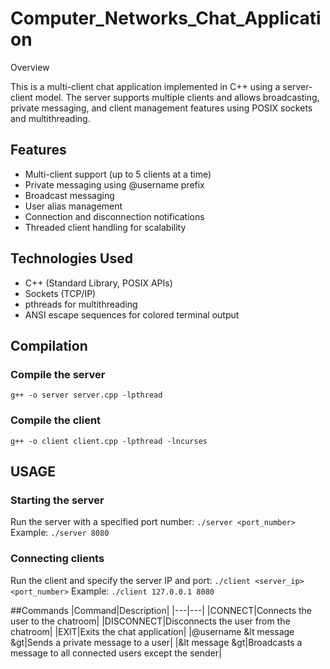 # Computer_Networks_Chat_Application

Overview

This is a multi-client chat application implemented in C++ using a server-client model. The server supports multiple clients and allows broadcasting, private messaging, and client management features using POSIX sockets and multithreading.

## Features

* Multi-client support (up to 5 clients at a time)
* Private messaging using @username prefix
* Broadcast messaging
* User alias management
* Connection and disconnection notifications
* Threaded client handling for scalability

## Technologies Used

* C++ (Standard Library, POSIX APIs)
* Sockets (TCP/IP)
* pthreads for multithreading
* ANSI escape sequences for colored terminal output

## Compilation

### Compile the server
```g++ -o server server.cpp -lpthread```

### Compile the client
```g++ -o client client.cpp -lpthread -lncurses```

## USAGE

### Starting the server
Run the server with a specified port number:
```./server <port_number>```
Example:
```./server 8080```

### Connecting clients
Run the client and specify the server IP and port:
```./client <server_ip> <port_number>```
Example:
```./client 127.0.0.1 8080```

##Commands
|Command|Description|
|---|---|
|CONNECT|Connects the user to the chatroom|
|DISCONNECT|Disconnects the user from the chatroom|
|EXIT|Exits the chat application|
|@username &lt message &gt|Sends a private message to a user|
|&lt message &gt|Broadcasts a message to all connected users except the sender|
